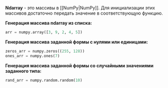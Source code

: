 **Ndarray** - это массивы в [[NumPy|NumPy]]. Для инициализации этих массивов достаточно передать значение в соответствующую функцию.

**Генерация массива ndarray из списка:**

```Python
arr = numpy.array([3, 9, 2, 4, 5])
```

**Генерация массива заданной формы с нулями или единицами:**

```Python
zeros_arr = numpy.zeros((255, 128))
ones_arr = numpy.ones(7)
```

**Генерация массива заданной формы со случайными значениями заданного типа:**

```Python
rand_arr = numpy.random.random(10)
```